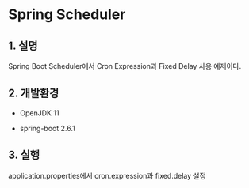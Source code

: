 # Spring Scheduler

## 1. 설명
Spring Boot Scheduler에서 Cron Expression과 Fixed Delay 사용 예제이다.

## 2. 개발환경

* OpenJDK 11

* spring-boot 2.6.1

## 3. 실행
application.properties에서 cron.expression과 fixed.delay 설정
